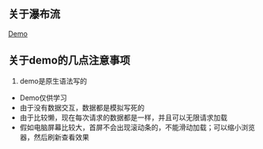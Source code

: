 ## 关于瀑布流
 [Demo](http://himmas.github.io/Himmas_demo/special-effects/waterfall-flow/)
## 关于demo的几点注意事项
1. demo是原生语法写的
- Demo仅供学习
- 由于没有数据交互，数据都是模拟写死的
- 由于比较懒，现在每次请求的数据都是一样，并且可以无限请求加载
- 假如电脑屏幕比较大，首屏不会出现滚动条的，不能滑动加载；可以缩小浏览器，然后刷新查看效果

